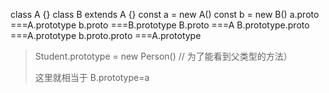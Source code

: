 class A {}
class B extends A {}
const a = new A()
const b = new B()
a.proto ===A.prototype
b.proto ===B.prototype
B.proto ===A
B.prototype.proto ===A.prototype
b.proto.proto ===A.prototype



> Student.prototype = new Person() // 为了能看到父类型的方法）
>
> 这里就相当于 B.prototype=a 


